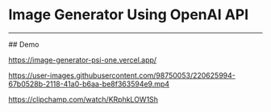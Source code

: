 # Image Generator Using OpenAI API
<hr>
## Demo

https://image-generator-psi-one.vercel.app/

https://user-images.githubusercontent.com/98750053/220625994-67b0528b-2118-41a0-b6aa-be8f363594e9.mp4

https://clipchamp.com/watch/KRphkLOW1Sh
